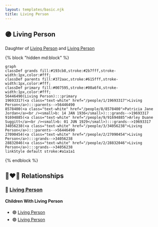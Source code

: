 ```yaml
---
layout: templates/basic.njk
title: Living Person
---
```

## 🟣 Living Person

Daughter of [Living Person](/people/3/34056238) and [Living Person](/people/1/19693317)

{% block "hidden md:block" %}
```mermaid
graph
classDef grands fill:#193cb8,stroke:#2b7fff,stroke-width:1px,color:#fff;
classDef parents fill:#372aac,stroke:#615fff,stroke-width:1px,color:#fff;
classDef primary fill:#007595,stroke:#00a6f4,stroke-width:1px,color:#fff;
56446490(Living Person):::primary
19693317(<a class="text-white" href="/people/1/19693317">Living Person</a>):::parents-->56446490
8578400(<a class="text-white" href="/people/8/8578400">Patricia Jane Jordan</a><br /><small>b: 14 JAN 1936</small>):::grands-->19693317
91694885(<a class="text-white" href="/people/9/91694885">Arley Duane Suggitt</a><br /><small>b: 01 JUN 1929</small>):::grands-->19693317
34056238(<a class="text-white" href="/people/3/34056238">Living Person</a>):::parents-->56446490
27090454(<a class="text-white" href="/people/2/27090454">Living Person</a>):::grands-->34056238
28832046(<a class="text-white" href="/people/2/28832046">Living Person</a>):::grands-->34056238
linkStyle default stroke:#a1a1a1
```
{% endblock %}

## 👩‍❤️‍👨 Relationships

### 🔵 [Living Person](/people/4/4287670)

#### Children With Living Person
* 🟣 [Living Person](/people/7/70456546)
* 🟣 [Living Person](/people/7/71737208)